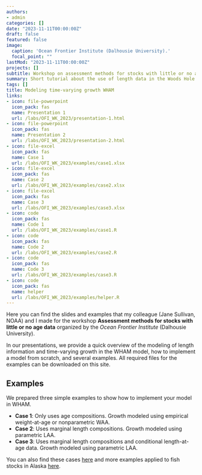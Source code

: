 ```yaml
---
authors:
- admin
categories: []
date: "2023-11-11T00:00:00Z"
draft: false
featured: false
image:
  caption: 'Ocean Frontier Institute (Dalhousie University).'
  focal_point: ""
lastMod: "2023-11-11T00:00:00Z"
projects: []
subtitle: Workshop on assessment methods for stocks with little or no age data
summary: Short tutorial about the use of length data in the Woods Hole Assessment model (WHAM)
tags: []
title: Modeling time-varying growth WHAM
links:
- icon: file-powerpoint
  icon_pack: fas
  name: Presentation 1
  url: /labs/OFI_WK_2023/presentation-1.html
- icon: file-powerpoint
  icon_pack: fas
  name: Presentation 2
  url: /labs/OFI_WK_2023/presentation-2.html
- icon: file-excel
  icon_pack: fas
  name: Case 1
  url: /labs/OFI_WK_2023/examples/case1.xlsx
- icon: file-excel
  icon_pack: fas
  name: Case 2
  url: /labs/OFI_WK_2023/examples/case2.xlsx
- icon: file-excel
  icon_pack: fas
  name: Case 3
  url: /labs/OFI_WK_2023/examples/case3.xlsx
- icon: code
  icon_pack: fas
  name: Code 1
  url: /labs/OFI_WK_2023/examples/case1.R
- icon: code
  icon_pack: fas
  name: Code 2
  url: /labs/OFI_WK_2023/examples/case2.R
- icon: code
  icon_pack: fas
  name: Code 3
  url: /labs/OFI_WK_2023/examples/case3.R
- icon: code
  icon_pack: fas
  name: helper
  url: /labs/OFI_WK_2023/examples/helper.R
---
```


Here you can find the slides and examples that my colleague (Jane Sullivan, NOAA) and I made for the workshop 
**Assessment methods for stocks with little or no age data** organized by the *Ocean Frontier Institute* (Dalhousie University).

In our presentations, we provide a quick overview of the modeling of length information and time-varying growth in the WHAM model, how to implement a model from
scratch, and several examples. All required files for the examples can be downloaded on this site.

## Examples

We prepared three simple examples to show how to implement your model in WHAM. 

- **Case 1**: Only uses age compositions. Growth modeled using empirical weight-at-age or nonparametric WAA.
- **Case 2**: Uses marginal length compositions. Growth modeled using parametric LAA.
- **Case 3**: Uses marginal length compositions and conditional length-at-age data. Growth modeled using parametric LAA.

You can also find these cases [here](https://github.com/JaneSullivan-NOAA/ofi2023_growth) and more examples applied to fish stocks in Alaska [here](https://github.com/GiancarloMCorrea/AKWHAM). 